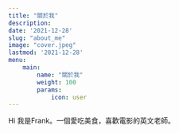```yaml
---
title: "關於我"
description: 
date: '2021-12-28'
slug: "about_me"
image: "cover.jpeg"
lastmod: '2021-12-28'
menu:
    main: 
        name: "關於我"
        weight: 100
        params:
            icon: user
---
```


Hi 我是Frank。一個愛吃美食，喜歡電影的英文老師。

